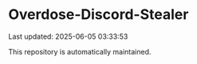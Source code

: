 # Overdose-Discord-Stealer

Last updated: 2025-06-05 03:33:53

This repository is automatically maintained.
